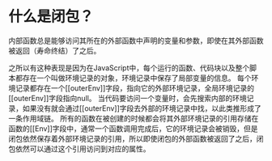 # 什么是闭包？

内部函数总是能够访问其所在的外部函数中声明的变量和参数，即使在其外部函数被返回（寿命终结）了之后。

之所以有这种表现是因为在JavaScript中，每个运行的函数、代码块以及整个脚本都存在一个叫做环境记录的对象，环境记录中保存了局部变量的信息。
每个环境记录都存在一个[[outerEnv]]字段，指向它的外部环境记录，全局环境记录的[[outerEnv]]字段指向null。
当代码要访问一个变量时，会先搜索内部的环境记录，如果没有就会通过[[outerEnv]]字段去外部的环境记录中找，以此类推形成了一条作用域链。
所有的函数在被创建的时候都会将其外部环境记录的引用存储在函数的[[Env]]字段中，通常一个函数调用完成后，它的环境记录会被销毁，但是闭包依然保存着外部环境记录的引用，所以即使闭包的外部函数被返回了之后，闭包依然可以通过这个引用访问到对应的属性。